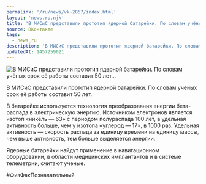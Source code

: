```yaml
---
permalink: '/ru/news/vk-2857/index.html'
layout: 'news.ru.njk'
title: 'В МИСиС представили прототип ядерной батарейки. По словам учёных срок её работы составит 50 лет'
source: ВКонтакте
tags:
  - news_ru
description: 'В МИСиС представили прототип ядерной батарейки. По словам учёных срок её работы составит 50 лет…'
updatedAt: 1457259021
---
```

![В МИСиС представили прототип ядерной батарейки. По словам учёных срок её работы составит 50 лет…](https://sun9-31.userapi.com/impf/c629424/v629424484/37b47/iiDTw1HOnow.jpg?size=1112x913&quality=96&proxy=1&sign=f09795231bd5dfb49cb850150380ba99&c_uniq_tag=DhjoRJhlIJYaHMFRF18rpL40YI9mkI6Dzu12-dHa7P8&type=album)

В МИСиС представили прототип ядерной батарейки. По словам учёных срок её работы составит 50 лет.

В батарейке используется технология преобразования энергии бета-распада в электрическую энергию. Источником электронов является изотоп «никель — 63» с периодом полураспада 100 лет, а удельная активность больше, чем у изотопа «углерод — 17», в 1000 раз. Удельная активность — скорость распада за единицу времени на единицу массы, чем выше активность, тем больше выделяется энергии.

Ядерные батарейки найдут применение в навигационном оборудовании, в области медицинских имплантантов и в системе телеметрии, считают ученые.

#ФизФакПознавательный
